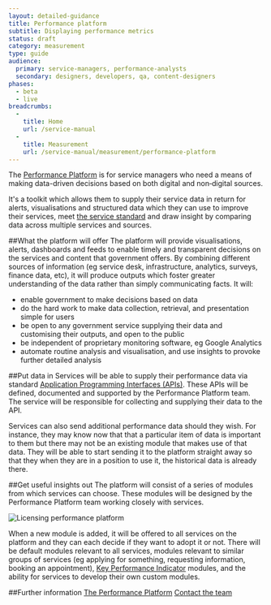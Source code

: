 ```yaml
---
layout: detailed-guidance
title: Performance platform
subtitle: Displaying performance metrics
status: draft
category: measurement
type: guide
audience:
  primary: service-managers, performance-analysts
  secondary: designers, developers, qa, content-designers
phases:
  - beta
  - live
breadcrumbs:
  -
    title: Home
    url: /service-manual
  -
    title: Measurement
    url: /service-manual/measurement/performance-platform
---
```


The [Performance Platform](https://www.gov.uk/performance) is for service managers who need a means of making data-driven decisions based on both digital and non‑digital sources.

It's a toolkit which allows them to supply their service data in return for alerts, visualisations and structured data which they can use to improve their services, meet [the service standard](https://www.gov.uk/service-manual/digital-by-default) and draw insight by comparing data across multiple services and sources.

##What the platform will offer
The platform will provide visualisations, alerts, dashboards and feeds to enable timely and transparent decisions on the services and content that government offers. By combining different sources of information (eg service desk, infrastructure, analytics, surveys, finance data, etc), it will produce outputs which foster greater understanding of the data rather than simply communicating facts. It will:

* enable government to make decisions based on data
* do the hard work to make data collection, retrieval, and presentation simple for users
* be open to any government service supplying their data and customising their outputs, and open to the public
* be independent of proprietary monitoring software, eg Google Analytics
* automate routine analysis and visualisation, and use insights to provoke further detailed analysis

##Put data in
Services will be able to supply their performance data via standard [Application Programming Interfaces (APIs)](http://www.techterms.com/definition/api). These APIs will be defined, documented and supported by the Performance Platform team. The service will be responsible for collecting and supplying their data to the API.

Services can also send additional performance data should they wish. For instance, they may know now that that a particular item of data is important to them but there may not be an existing module that makes use of that data. They will be able to start sending it to the platform straight away so that they when they are in a position to use it, the historical data is already there.

##Get useful insights out
The platform will consist of a series of modules from which services can choose. These modules will be designed by the Performance Platform team working closely with services.

![Licensing performance platform](/service-manual/assets/images/measurement/licensing.jpg)

When a new module is added, it will be offered to all services on the platform and they can each decide if they want to adopt it or not. There will be default modules relevant to all services, modules relevant to similar groups of services (eg applying for something, requesting information, booking an appointment), [Key Performance Indicator](/measurement/index.html) modules, and the ability for services to develop their own custom modules.

##Further information
[The Performance Platform](/performance)
[Contact the team](mailto:Nayeema.Chowdhury@digital.cabinet-office.gov.uk)
